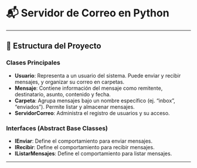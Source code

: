 # 📬 Servidor de Correo en Python
---

## 🧱 Estructura del Proyecto

### Clases Principales

- **Usuario**: Representa a un usuario del sistema. Puede enviar y recibir mensajes, y organizar su correo en carpetas.
- **Mensaje**: Contiene información del mensaje como remitente, destinatario, asunto, contenido y fecha.
- **Carpeta**: Agrupa mensajes bajo un nombre específico (ej. “inbox”, “enviados”). Permite listar y almacenar mensajes.
- **ServidorCorreo**: Administra el registro de usuarios y su acceso.

### Interfaces (Abstract Base Classes)

- **IEnviar**: Define el comportamiento para enviar mensajes.
- **IRecibir**: Define el comportamiento para recibir mensajes.
- **IListarMensajes**: Define el comportamiento para listar mensajes.

---